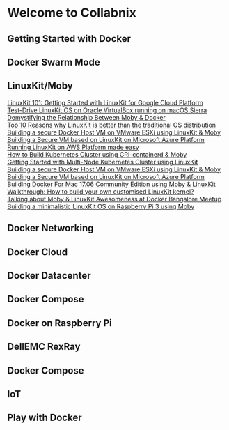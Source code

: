 
# Welcome to Collabnix

## Getting Started with Docker<br>

## Docker Swarm Mode<br>


## LinuxKit/Moby

[LinuxKit 101: Getting Started with LinuxKit for Google Cloud Platform](https://collabnix.com/linuxkit-101-getting-started-with-linuxkit-on-google-cloud-platform/) <br>
[Test-Drive LinuxKit OS on Oracle VirtualBox running on macOS Sierra](http://collabnix.com/test-drive-linuxkit-os-on-oracle-virtualbox-running-on-macos-sierra/)<br>
[Demystifying the Relationship Between Moby & Docker](http://collabnix.com/demystifying-the-relationship-between-moby-docker/)<br>
[Top 10 Reasons why LinuxKit is better than the traditional OS distribution](http://collabnix.com/top-10-reasons-why-linuxkit-is-better-than-the-traditional-os-distribution/) <br>
[Building a secure Docker Host VM on VMware ESXi using LinuxKit & Moby](https://collabnix.com/building-a-secure-vmware-infrastructure-using-moby-linuxkit/) <br>
[Building a Secure VM based on LinuxKit on Microsoft Azure Platform](https://collabnix.com/running-linuxkit-os-on-microsoft-azure-platform-for-the-first-time/) <br>
[Running LinuxKit on AWS Platform made easy](https://collabnix.com/running-linuxkitos-on-amazon-web-service-platformaws/)<br>
[How to Build Kubernetes Cluster using CRI-containerd & Moby](http://collabnix.com/building-multi-node-kubernetes-cluster-using-linuxkit-cri-containerd/) <br>
[Getting Started with Multi-Node Kubernetes Cluster using LinuxKit](http://collabnix.com/getting-started-with-multi-node-kubernetes-cluster-using-linuxkit/) <br>
[Building a secure Docker Host VM on VMware ESXi using LinuxKit & Moby](http://collabnix.com/building-a-secure-vmware-infrastructure-using-moby-linuxkit/) <br>
[Building a Secure VM based on LinuxKit on Microsoft Azure Platform](http://collabnix.com/running-linuxkit-os-on-microsoft-azure-platform-for-the-first-time/) <br>
[Building Docker For Mac 17.06 Community Edition using Moby & LinuxKit](http://collabnix.com/building-docker-for-mac-17-06-using-moby/) <br>
[Walkthrough: How to build your own customised LinuxKit kernel?](http://collabnix.com/building-your-own-customised-kernel-with-linuxkit/) <br>
[Talking about Moby & LinuxKit Awesomeness at Docker Bangalore Meetup](http://collabnix.com/speaking-at-bangalore-docker-meetup-moby-linuxkit/) <br>
[Building a minimalistic LinuxKit OS on Raspberry Pi 3 using Moby](http://collabnix.com/building-linuxkit-os-on-raspberry-pi/) <br>


## Docker Networking<br>

## Docker Cloud<br>

## Docker Datacenter<br>

## Docker Compose<br>

## Docker on Raspberry Pi<br>

## DellEMC RexRay

## Docker Compose

## IoT

## Play with Docker









